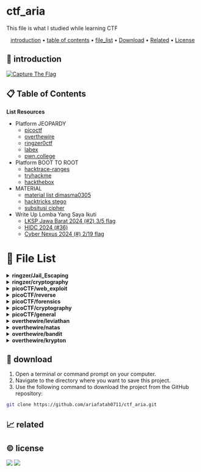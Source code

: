 # ctf_aria

This file is what I studied while learning CTF

<p align="center">
  <a href="#introduction">introduction</a> •
  <a href="#table-of-contents">table of contents</a> •
  <a href="#file-list">file_list</a> •
  <a href="#download">Download</a> •
  <a href="#related">Related</a> •
  <a href="#license">License</a>
</p>

<p id="introduction"></p>

## 🚀 introduction

<p align="left"> 
  <a href="#">
    <img alt="Capture The Flag" src="https://img.shields.io/badge/-Capture%20The%20Flag-FF5733?style=flat-square&logo=flag&logoColor=white" />
  </a>
</p>

<p id="table-of-contents"></p>

## 📋 Table of Contents

<b>List Resources</b>

<ul>
  <li>Platform JEOPARDY<ul>
    <li><a href="https://play.picoctf.org">picoctf</a></li>
    <li><a href="https://overthewire.org">overthewire</a></li>
    <li><a href="https://ringzer0ctf.com">ringzer0ctf</a></li>
    <li><a href="https://labex.io">labex</a></li>
    <li><a href="https://pwn.college">pwn.college</a></li>
  </ul></li>
  <li>Platform BOOT TO ROOT<ul>
    <li><a href="https://hacktrace-ranges.id">hacktrace-ranges</a></li>
    <li><a href="https://tryhackme.com">tryhackme</a></li>
    <li><a href="https:/www.hackthebox.com">hackthebox</a></li>
  </ul></li>
  <li>MATERIAL<ul>
    <li><a href="https://dimasma0305.github.io/Cyber-Security-Learning-Resources/Resource_List/Link_Bermanfaat">material list dimasma0305</a></li>
    <li><a href="https://book.hacktricks.xyz/crypto-and-stego/stego-tricks">hacktricks stego</a></li>
    <li><a href="https://www.quipqiup.com/">subsitusi cipher</a></li>
  </ul></li>
   <li>Write Up Lomba Yang Saya Ikuti<ul>
    <li><a href="https://drive.google.com/drive/folders/1vyxHyRjd-YIiS12Yys3Tfl03jCzN8Q5a?usp=sharing">LKSP Jawa Barat 2024 (#2) 3/5 flag</a></li>
    <li><a href="https://drive.google.com/drive/folders/1BdVNx5qjON1tRhbKsVNTvZAf4j1kbIcK?usp=sharing">HIDC 2024 (#36)</a></li>
    <li><a href="https://drive.google.com/drive/folders/1tWKEWgygs_bMwF3wFQvLpKDsLTb0dqCA?usp=sharing">Cyber Nexus 2024 (#) 2/19 flag</a></li>
  </ul></li>
</ul>

<p id="file-list"></p>

# 📄 File List

<details>
<summary><b>ringzer/Jail_Escaping</b></summary>
<ul>
 <li><a href='ringzer/Jail_Escaping/bash%20jail%201.md'>bash jail 1</a></li>
 <li><a href='ringzer/Jail_Escaping/bash%20jail%202.md'>bash jail 2</a></li>
 <li><a href='ringzer/Jail_Escaping/bash%20jail%203%20un.md'>bash jail 3 un</a></li>
</ul>

</details>

<details>
<summary><b>ringzer/cryptography</b></summary>
<ul>
 <li><a href='ringzer/cryptography/1_File%20recovery.md'>1_File recovery</a></li>
 <li><a href='ringzer/cryptography/1_Some%20martian%20message.md'>1_Some martian message</a></li>
 <li><a href='ringzer/cryptography/1_You%20re%20drunk.md'>1_You re drunk</a></li>
 <li><a href='ringzer/cryptography/2_Martian%20message%20part%202.md'>2_Martian message part 2</a></li>
 <li><a href='ringzer/cryptography/3_I%20Lost%20my%20password%20can%20you%20find%20it.md'>3_I Lost my password can you find it</a></li>
 <li><a href='ringzer/cryptography/3_Martian%20message%20part%203.md'>3_Martian message part 3</a></li>
</ul>

</details>

<details>
<summary><b>picoCTF/web_exploit</b></summary>
<ul>
 <li><a href='picoCTF/web_exploit/E_Bookmarklet.md'>E_Bookmarklet</a></li>
 <li><a href='picoCTF/web_exploit/E_Cookies.md'>E_Cookies</a></li>
 <li><a href='picoCTF/web_exploit/E_GET_aHEAD.md'>E_GET_aHEAD</a></li>
 <li><a href='picoCTF/web_exploit/E_Includes.md'>E_Includes</a></li>
 <li><a href='picoCTF/web_exploit/E_Insp3ct0r.md'>E_Insp3ct0r</a></li>
 <li><a href='picoCTF/web_exploit/E_Inspect_HTML.md'>E_Inspect_HTML</a></li>
 <li><a href='picoCTF/web_exploit/E_IntroToBurp.md'>E_IntroToBurp</a></li>
 <li><a href='picoCTF/web_exploit/E_Local%20Authority.md'>E_Local Authority</a></li>
 <li><a href='picoCTF/web_exploit/E_Scavenger%20Hunt.md'>E_Scavenger Hunt</a></li>
 <li><a href='picoCTF/web_exploit/E_Unminify.md'>E_Unminify</a></li>
 <li><a href='picoCTF/web_exploit/E_WebDecode.md'>E_WebDecode</a></li>
 <li><a href='picoCTF/web_exploit/E_dont-use-client-side.md'>E_dont-use-client-side</a></li>
 <li><a href='picoCTF/web_exploit/E_logon.md'>E_logon</a></li>
 <li><a href='picoCTF/web_exploit/E_where%20are%20the%20robots.md'>E_where are the robots</a></li>
 <li><a href='picoCTF/web_exploit/M_picobrowser.md'>M_picobrowser</a></li>
</ul>

</details>

<details>
<summary><b>picoCTF/reverse</b></summary>
<ul>
 <li><a href='picoCTF/reverse/E_Transformation.md'>E_Transformation</a></li>
 <li><a href='picoCTF/reverse/E_vault-door-training.md'>E_vault-door-training</a></li>
 <li><a href='picoCTF/reverse/M_GDB%20baby%20step%201.md'>M_GDB baby step 1</a></li>
 <li><a href='picoCTF/reverse/M_Packer.md'>M_Packer</a></li>
 <li><a href='picoCTF/reverse/M_un_GDB%20baby%20step%202.md'>M_un_GDB baby step 2</a></li>
</ul>

</details>

<details>
<summary><b>picoCTF/forensics</b></summary>
<ul>
 <li><a href='picoCTF/forensics/E_CanYouSee.md'>E_CanYouSee</a></li>
 <li><a href='picoCTF/forensics/E_Glory%20of%20the%20Garden.md'>E_Glory of the Garden</a></li>
 <li><a href='picoCTF/forensics/E_Scan%20Surprise.md'>E_Scan Surprise</a></li>
 <li><a href='picoCTF/forensics/E_Secret%20of%20the%20Polyglot.md'>E_Secret of the Polyglot</a></li>
 <li><a href='picoCTF/forensics/E_Verify.md'>E_Verify</a></li>
 <li><a href='picoCTF/forensics/E_information.md'>E_information</a></li>
 <li><a href='picoCTF/forensics/M_un_PcapPoisoning.md'>M_un_PcapPoisoning</a></li>
</ul>

</details>

<details>
<summary><b>picoCTF/cryptography</b></summary>
<ul>
 <li><a href='picoCTF/cryptography/E_13.md'>E_13</a></li>
 <li><a href='picoCTF/cryptography/E_Mod%2026.md'>E_Mod 26</a></li>
 <li><a href='picoCTF/cryptography/E_The%20Numbers.md'>E_The Numbers</a></li>
 <li><a href='picoCTF/cryptography/E_interencdec.md'>E_interencdec</a></li>
 <li><a href='picoCTF/cryptography/M_Easy1.md'>M_Easy1</a></li>
 <li><a href='picoCTF/cryptography/M_Mind%20your%20Ps%20and%20Qs.md'>M_Mind your Ps and Qs</a></li>
 <li><a href='picoCTF/cryptography/M_Mr-Worldwide.md'>M_Mr-Worldwide</a></li>
 <li><a href='picoCTF/cryptography/M_So%20Meta.md'>M_So Meta</a></li>
 <li><a href='picoCTF/cryptography/M_Vigenere.md'>M_Vigenere</a></li>
 <li><a href='picoCTF/cryptography/M_caesar.md'>M_caesar</a></li>
 <li><a href='picoCTF/cryptography/M_rotation.md'>M_rotation</a></li>
 <li><a href='picoCTF/cryptography/M_substitution0.md'>M_substitution0</a></li>
 <li><a href='picoCTF/cryptography/M_substitution1.md'>M_substitution1</a></li>
 <li><a href='picoCTF/cryptography/M_substitution2.md'>M_substitution2</a></li>
 <li><a href='picoCTF/cryptography/M_un_Mini%20RSA.md'>M_un_Mini RSA</a></li>
 <li><a href='picoCTF/cryptography/M_un_morse-code.md'>M_un_morse-code</a></li>
</ul>

</details>

<details>
<summary><b>picoCTF/general</b></summary>
<ul>
 <li><a href='picoCTF/general/E_2Warm.md'>E_2Warm</a></li>
 <li><a href='picoCTF/general/E_Bases.md'>E_Bases</a></li>
 <li><a href='picoCTF/general/E_Big%20Zip.md'>E_Big Zip</a></li>
 <li><a href='picoCTF/general/E_Binary%20Search.md'>E_Binary Search</a></li>
 <li><a href='picoCTF/general/E_Blame%20Game.md'>E_Blame Game</a></li>
 <li><a href='picoCTF/general/E_Codebook.md'>E_Codebook</a></li>
 <li><a href='picoCTF/general/E_Collaborative%20Development.md'>E_Collaborative Development</a></li>
 <li><a href='picoCTF/general/E_Commitment%20Issues.md'>E_Commitment Issues</a></li>
 <li><a href='picoCTF/general/E_First%20Find.md'>E_First Find</a></li>
 <li><a href='picoCTF/general/E_First%20Grep.md'>E_First Grep</a></li>
 <li><a href='picoCTF/general/E_Glitch%20Cat.md'>E_Glitch Cat</a></li>
 <li><a href='picoCTF/general/E_HashingJobApp.md'>E_HashingJobApp</a></li>
 <li><a href='picoCTF/general/E_Lets%20Warm%20Up.md'>E_Lets Warm Up</a></li>
 <li><a href='picoCTF/general/E_Magikarp%20Ground%20Mission.md'>E_Magikarp Ground Mission</a></li>
 <li><a href='picoCTF/general/E_Nice%20netcat.md'>E_Nice netcat</a></li>
 <li><a href='picoCTF/general/E_Obedient%20Cat.md'>E_Obedient Cat</a></li>
 <li><a href='picoCTF/general/E_PW%20Crack%201.md'>E_PW Crack 1</a></li>
 <li><a href='picoCTF/general/E_PW%20Crack%202.md'>E_PW Crack 2</a></li>
 <li><a href='picoCTF/general/E_Python%20Wrangling.md'>E_Python Wrangling</a></li>
 <li><a href='picoCTF/general/E_Static%20aint%20always%20noise.md'>E_Static aint always noise</a></li>
 <li><a href='picoCTF/general/E_Super%20SSH.md'>E_Super SSH</a></li>
 <li><a href='picoCTF/general/E_Tab,%20Tab,%20Attack.md'>E_Tab, Tab, Attack</a></li>
 <li><a href='picoCTF/general/E_Time%20Machine.md'>E_Time Machine</a></li>
 <li><a href='picoCTF/general/E_Warmed%20Up.md'>E_Warmed Up</a></li>
 <li><a href='picoCTF/general/E_Wave%20a%20flag.md'>E_Wave a flag</a></li>
 <li><a href='picoCTF/general/E_binhexa.md'>E_binhexa</a></li>
 <li><a href='picoCTF/general/E_convertme.py.md'>E_convertme.py</a></li>
 <li><a href='picoCTF/general/E_endianness.md'>E_endianness</a></li>
 <li><a href='picoCTF/general/E_fixme1.py.md'>E_fixme1.py</a></li>
 <li><a href='picoCTF/general/E_fixme2.py.md'>E_fixme2.py</a></li>
 <li><a href='picoCTF/general/E_repetitions.md'>E_repetitions</a></li>
 <li><a href='picoCTF/general/E_runme.py.md'>E_runme.py</a></li>
 <li><a href='picoCTF/general/E_strings%20it.md'>E_strings it</a></li>
 <li><a href='picoCTF/general/E_whats%20a%20net%20cat.md'>E_whats a net cat</a></li>
 <li><a href='picoCTF/general/M_ASCII%20Numbers.md'>M_ASCII Numbers</a></li>
 <li><a href='picoCTF/general/M_Based.md'>M_Based</a></li>
 <li><a href='picoCTF/general/M_PW%20Crack%203.md'>M_PW Crack 3</a></li>
 <li><a href='picoCTF/general/M_PW%20Crack%204.md'>M_PW Crack 4</a></li>
 <li><a href='picoCTF/general/M_PW%20Crack%205.md'>M_PW Crack 5</a></li>
 <li><a href='picoCTF/general/M_Permissions.md'>M_Permissions</a></li>
 <li><a href='picoCTF/general/M_Serpentine.md'>M_Serpentine</a></li>
 <li><a href='picoCTF/general/M_Specialer.md'>M_Specialer</a></li>
 <li><a href='picoCTF/general/M_chrono.md'>M_chrono</a></li>
 <li><a href='picoCTF/general/M_flag_shop.md'>M_flag_shop</a></li>
 <li><a href='picoCTF/general/M_plumbing.md'>M_plumbing</a></li>
 <li><a href='picoCTF/general/M_un_Special.md'>M_un_Special</a></li>
 <li><a href='picoCTF/general/M_useless.md'>M_useless</a></li>
</ul>

</details>

<details>
<summary><b>overthewire/leviathan</b></summary>
<ul>
 <li><a href='overthewire/leviathan/level%2001.md'>level 01</a></li>
 <li><a href='overthewire/leviathan/level%2002%20un.md'>level 02 un</a></li>
</ul>

</details>

<details>
<summary><b>overthewire/natas</b></summary>
<ul>
 <li><a href='overthewire/natas/level%2000.md'>level 00</a></li>
 <li><a href='overthewire/natas/level%2001.md'>level 01</a></li>
 <li><a href='overthewire/natas/level%2002.md'>level 02</a></li>
 <li><a href='overthewire/natas/level%2003.md'>level 03</a></li>
 <li><a href='overthewire/natas/level%2004.md'>level 04</a></li>
 <li><a href='overthewire/natas/level%2005.md'>level 05</a></li>
 <li><a href='overthewire/natas/level%2006.md'>level 06</a></li>
 <li><a href='overthewire/natas/level%2007.md'>level 07</a></li>
 <li><a href='overthewire/natas/level%2008.md'>level 08</a></li>
 <li><a href='overthewire/natas/level%2009.md'>level 09</a></li>
 <li><a href='overthewire/natas/level%2010.md'>level 10</a></li>
 <li><a href='overthewire/natas/level%2011.md'>level 11</a></li>
 <li><a href='overthewire/natas/level%2012.md'>level 12</a></li>
 <li><a href='overthewire/natas/level%2013.md'>level 13</a></li>
 <li><a href='overthewire/natas/level%2014.md'>level 14</a></li>
 <li><a href='overthewire/natas/level%2015%20un.md'>level 15 un</a></li>
 <li><a href='overthewire/natas/level%2016%20un.md'>level 16 un</a></li>
</ul>

</details>

<details>
<summary><b>overthewire/bandit</b></summary>
<ul>
 <li><a href='overthewire/bandit/level%2001.md'>level 01</a></li>
 <li><a href='overthewire/bandit/level%2002.md'>level 02</a></li>
 <li><a href='overthewire/bandit/level%2003.md'>level 03</a></li>
 <li><a href='overthewire/bandit/level%2004.md'>level 04</a></li>
 <li><a href='overthewire/bandit/level%2005.md'>level 05</a></li>
 <li><a href='overthewire/bandit/level%2006.md'>level 06</a></li>
 <li><a href='overthewire/bandit/level%2007.md'>level 07</a></li>
 <li><a href='overthewire/bandit/level%2008.md'>level 08</a></li>
 <li><a href='overthewire/bandit/level%2009.md'>level 09</a></li>
 <li><a href='overthewire/bandit/level%2010.md'>level 10</a></li>
 <li><a href='overthewire/bandit/level%2011.md'>level 11</a></li>
 <li><a href='overthewire/bandit/level%2012.md'>level 12</a></li>
 <li><a href='overthewire/bandit/level%2013.md'>level 13</a></li>
 <li><a href='overthewire/bandit/level%2014.md'>level 14</a></li>
 <li><a href='overthewire/bandit/level%2015.md'>level 15</a></li>
 <li><a href='overthewire/bandit/level%2016.md'>level 16</a></li>
 <li><a href='overthewire/bandit/level%2017.md'>level 17</a></li>
 <li><a href='overthewire/bandit/level%2018.md'>level 18</a></li>
 <li><a href='overthewire/bandit/level%2019.md'>level 19</a></li>
 <li><a href='overthewire/bandit/level%2020.md'>level 20</a></li>
 <li><a href='overthewire/bandit/level%2021.md'>level 21</a></li>
 <li><a href='overthewire/bandit/level%2022.md'>level 22</a></li>
 <li><a href='overthewire/bandit/level%2023.md'>level 23</a></li>
 <li><a href='overthewire/bandit/level%2024.md'>level 24</a></li>
 <li><a href='overthewire/bandit/level%2025.md'>level 25</a></li>
 <li><a href='overthewire/bandit/level%2026.md'>level 26</a></li>
 <li><a href='overthewire/bandit/level%2027.md'>level 27</a></li>
 <li><a href='overthewire/bandit/level%2028.md'>level 28</a></li>
 <li><a href='overthewire/bandit/level%2029.md'>level 29</a></li>
 <li><a href='overthewire/bandit/level%2030.md'>level 30</a></li>
 <li><a href='overthewire/bandit/level%2031.md'>level 31</a></li>
 <li><a href='overthewire/bandit/level%2032.md'>level 32</a></li>
 <li><a href='overthewire/bandit/level%2033.md'>level 33</a></li>
</ul>

</details>

<details>
<summary><b>overthewire/krypton</b></summary>
<ul>
 <li><a href='overthewire/krypton/level%2001.md'>level 01</a></li>
 <li><a href='overthewire/krypton/level%2002.md'>level 02</a></li>
 <li><a href='overthewire/krypton/level%2003.md'>level 03</a></li>
 <li><a href='overthewire/krypton/level%2004%20un.md'>level 04 un</a></li>
 <li><a href='overthewire/krypton/level%2005%20un.md'>level 05 un</a></li>
</ul>

</details>

<p id="download"></p>

## 🔨 download

1. Open a terminal or command prompt on your computer.
2. Navigate to the directory where you want to save this project.
3. Use the following command to download the project from the GitHub repository:
```sh
git clone https://github.com/ariafatah0711/ctf_aria.git
```

<p id="related"></p>

## 📈 related

<p id="license"></p>

## ©️ license
<a href="https://github.com/ariafatah0711" alt="CREATED"><img src="https://img.shields.io/static/v1?style=for-the-badge&label=CREATED%20BY&message=ariafatah0711&color=000000"></a>
<a href="https://github.com/ariafatah0711/ariafatah0711/blob/main/LICENSE" alt="LICENSE"><img src="https://img.shields.io/static/v1?style=for-the-badge&label=LICENSE&message=MIT&color=000000"></a>
